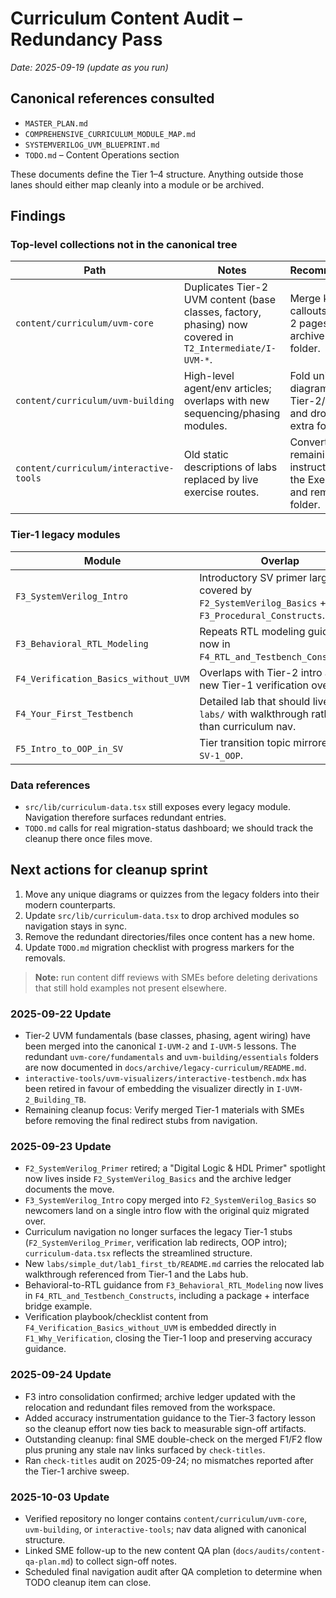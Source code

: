 # Curriculum Content Audit – Redundancy Pass

_Date: 2025-09-19 (update as you run)_

## Canonical references consulted
- `MASTER_PLAN.md`
- `COMPREHENSIVE_CURRICULUM_MODULE_MAP.md`
- `SYSTEMVERILOG_UVM_BLUEPRINT.md`
- `TODO.md` – Content Operations section

These documents define the Tier 1–4 structure. Anything outside those lanes should either map cleanly into a module or be archived.

## Findings

### Top-level collections not in the canonical tree
| Path | Notes | Recommendation |
| --- | --- | --- |
| `content/curriculum/uvm-core` | Duplicates Tier-2 UVM content (base classes, factory, phasing) now covered in `T2_Intermediate/I-UVM-*`. | Merge key callouts into Tier-2 pages, then archive or delete folder. |
| `content/curriculum/uvm-building` | High-level agent/env articles; overlaps with new sequencing/phasing modules. | Fold unique diagrams into the Tier-2/3 lessons and drop the extra folder. |
| `content/curriculum/interactive-tools` | Old static descriptions of labs replaced by live exercise routes. | Convert any remaining instructions into the Exercises hub and remove folder. |

### Tier-1 legacy modules
| Module | Overlap | Recommendation |
| --- | --- | --- |
| `F3_SystemVerilog_Intro` | Introductory SV primer largely covered by `F2_SystemVerilog_Basics` + `F3_Procedural_Constructs`. | Integrate any missing clarity notes into F2/F3 and retire module. |
| `F3_Behavioral_RTL_Modeling` | Repeats RTL modeling guidance now in `F4_RTL_and_Testbench_Constructs`. | Capture unique lab call-outs in `F4` and delete duplicate page. |
| `F4_Verification_Basics_without_UVM` | Overlaps with Tier-2 intro and new Tier-1 verification overview. | Promote reusable checklists into `F1` and drop standalone page. |
| `F4_Your_First_Testbench` | Detailed lab that should live in `labs/` with walkthrough rather than curriculum nav. | Migrate to `labs/` (or link from `F4_RTL_and_Testbench_Constructs`) and remove module. |
| `F5_Intro_to_OOP_in_SV` | Tier transition topic mirrored in `I-SV-1_OOP`. | Combine "memory hooks" into Tier-2 lesson; archive this stub. |

### Data references
- `src/lib/curriculum-data.tsx` still exposes every legacy module. Navigation therefore surfaces redundant entries.
- `TODO.md` calls for real migration-status dashboard; we should track the cleanup there once files move.

## Next actions for cleanup sprint
1. Move any unique diagrams or quizzes from the legacy folders into their modern counterparts.
2. Update `src/lib/curriculum-data.tsx` to drop archived modules so navigation stays in sync.
3. Remove the redundant directories/files once content has a new home.
4. Update `TODO.md` migration checklist with progress markers for the removals.

> **Note:** run content diff reviews with SMEs before deleting derivations that still hold examples not present elsewhere.

### 2025-09-22 Update
- Tier-2 UVM fundamentals (base classes, phasing, agent wiring) have been merged into the canonical `I-UVM-2` and `I-UVM-5` lessons. The redundant `uvm-core/fundamentals` and `uvm-building/essentials` folders are now documented in `docs/archive/legacy-curriculum/README.md`.
- `interactive-tools/uvm-visualizers/interactive-testbench.mdx` has been retired in favour of embedding the visualizer directly in `I-UVM-2_Building_TB`.
- Remaining cleanup focus: Verify merged Tier-1 materials with SMEs before removing the final redirect stubs from navigation.

### 2025-09-23 Update
- `F2_SystemVerilog_Primer` retired; a "Digital Logic & HDL Primer" spotlight now lives inside `F2_SystemVerilog_Basics` and the archive ledger documents the move.
- `F3_SystemVerilog_Intro` copy merged into `F2_SystemVerilog_Basics` so newcomers land on a single intro flow with the original quiz migrated over.
- Curriculum navigation no longer surfaces the legacy Tier-1 stubs (`F2_SystemVerilog_Primer`, verification lab redirects, OOP intro); `curriculum-data.tsx` reflects the streamlined structure.
- New `labs/simple_dut/lab1_first_tb/README.md` carries the relocated lab walkthrough referenced from Tier-1 and the Labs hub.
- Behavioral-to-RTL guidance from `F3_Behavioral_RTL_Modeling` now lives in `F4_RTL_and_Testbench_Constructs`, including a package + interface bridge example.
- Verification playbook/checklist content from `F4_Verification_Basics_without_UVM` is embedded directly in `F1_Why_Verification`, closing the Tier-1 loop and preserving accuracy guidance.

### 2025-09-24 Update
- F3 intro consolidation confirmed; archive ledger updated with the relocation and redundant files removed from the workspace.
- Added accuracy instrumentation guidance to the Tier-3 factory lesson so the cleanup effort now ties back to measurable sign-off artifacts.
- Outstanding cleanup: final SME double-check on the merged F1/F2 flow plus pruning any stale nav links surfaced by `check-titles`.
- Ran `check-titles` audit on 2025-09-24; no mismatches reported after the Tier-1 archive sweep.

### 2025-10-03 Update
- Verified repository no longer contains `content/curriculum/uvm-core`, `uvm-building`, or `interactive-tools`; nav data aligned with canonical structure.
- Linked SME follow-up to the new content QA plan (`docs/audits/content-qa-plan.md`) to collect sign-off notes.
- Scheduled final navigation audit after QA completion to determine when TODO cleanup item can close.
